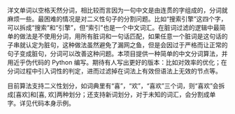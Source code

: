 洋文单词以空格天然分词，相比较而言因为一句中文是由连贯的字组成的，分词就麻烦一些。最困难的情况是对二义性句子的分割问题。比如“搜索引擎”这四个字，可以拆成“搜索”和“引擎”，但“索引”也是一个中文词汇。在脏词过滤的逻辑中最简单的做法是不使用分词，用所有脏词和一句话匹配，如果任意一个脏词是这句话的子串就认定为脏句，这种做法虽然避免了漏网之鱼，但是会因过于严格而让正常的句子变成脏句，分词可以改善这种问题。本项目提供一种简单的中文分词算法，并用近乎伪代码的 Python 编写。期待有人写出更好的版本：比如对效率的优化；在分词过程中引入词性的判定，进而过滤掉在词法上有效但语法上无效的节点等。

目前算法支持二义性划分，如词典里有“喜”，“欢”，“喜欢”三个词，则“喜欢”会拆成[喜欢]和[喜, 欢]两种划分；还支持新词划分，对于未知的词汇，会分割成单字。详见代码本身示例。
